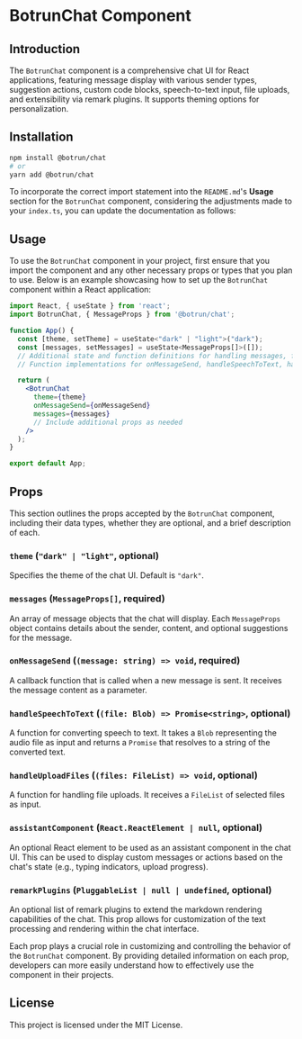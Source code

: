 # BotrunChat Component

## Introduction

The `BotrunChat` component is a comprehensive chat UI for React applications, featuring message display with various sender types, suggestion actions, custom code blocks, speech-to-text input, file uploads, and extensibility via remark plugins. It supports theming options for personalization.

## Installation

```bash
npm install @botrun/chat
# or
yarn add @botrun/chat
```

To incorporate the correct import statement into the `README.md`'s **Usage** section for the `BotrunChat` component, considering the adjustments made to your `index.ts`, you can update the documentation as follows:

## Usage

To use the `BotrunChat` component in your project, first ensure that you import the component and any other necessary props or types that you plan to use. Below is an example showcasing how to set up the `BotrunChat` component within a React application:

```jsx
import React, { useState } from 'react';
import BotrunChat, { MessageProps } from '@botrun/chat';

function App() {
  const [theme, setTheme] = useState<"dark" | "light">("dark");
  const [messages, setMessages] = useState<MessageProps[]>([]);
  // Additional state and function definitions for handling messages, file uploads, etc.
  // Function implementations for onMessageSend, handleSpeechToText, handleUploadFiles, etc.

  return (
    <BotrunChat
      theme={theme}
      onMessageSend={onMessageSend}
      messages={messages}
      // Include additional props as needed
    />
  );
}

export default App;
```

## Props

This section outlines the props accepted by the `BotrunChat` component, including their data types, whether they are optional, and a brief description of each.

### `theme` (`"dark" | "light"`, optional)

Specifies the theme of the chat UI. Default is `"dark"`.

### `messages` (`MessageProps[]`, required)

An array of message objects that the chat will display. Each `MessageProps` object contains details about the sender, content, and optional suggestions for the message.

### `onMessageSend` (`(message: string) => void`, required)

A callback function that is called when a new message is sent. It receives the message content as a parameter.

### `handleSpeechToText` (`(file: Blob) => Promise<string>`, optional)

A function for converting speech to text. It takes a `Blob` representing the audio file as input and returns a `Promise` that resolves to a string of the converted text.

### `handleUploadFiles` (`(files: FileList) => void`, optional)

A function for handling file uploads. It receives a `FileList` of selected files as input.

### `assistantComponent` (`React.ReactElement | null`, optional)

An optional React element to be used as an assistant component in the chat UI. This can be used to display custom messages or actions based on the chat's state (e.g., typing indicators, upload progress).

### `remarkPlugins` (`PluggableList | null | undefined`, optional)

An optional list of remark plugins to extend the markdown rendering capabilities of the chat. This prop allows for customization of the text processing and rendering within the chat interface.

Each prop plays a crucial role in customizing and controlling the behavior of the `BotrunChat` component. By providing detailed information on each prop, developers can more easily understand how to effectively use the component in their projects.

## License

This project is licensed under the MIT License.
